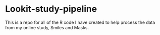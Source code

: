 # Lookit-study-pipeline
This is a repo for all of the R code I have created to help process the data from my online study, Smiles and Masks. 
